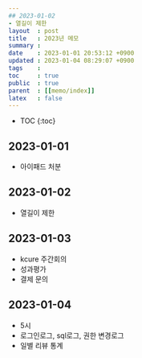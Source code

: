 ```yaml
---
## 2023-01-02
- 열길이 제한
layout  : post
title   : 2023년 메모
summary : 
date    : 2023-01-01 20:53:12 +0900
updated : 2023-01-04 08:29:07 +0900
tags    : 
toc     : true
public  : true
parent  : [[memo/index]]
latex   : false
---
```

* TOC
{:toc}

## 2023-01-01
- 아이패드 처분

## 2023-01-02
- 열길이 제한

## 2023-01-03
- kcure 주간회의
- 성과평가
- 결제 문의

## 2023-01-04
- 5시
- 로그인로그, sql로그, 권한 변경로그
- 일별 리뷰 통계
